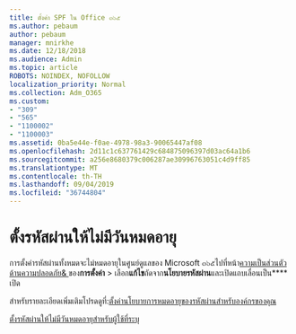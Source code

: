 ```yaml
---
title: ตั้งค่า SPF ใน Office ๓๖๕
ms.author: pebaum
author: pebaum
manager: mnirkhe
ms.date: 12/18/2018
ms.audience: Admin
ms.topic: article
ROBOTS: NOINDEX, NOFOLLOW
localization_priority: Normal
ms.collection: Adm_O365
ms.custom:
- "309"
- "565"
- "1100002"
- "1100003"
ms.assetid: 0ba5e44e-f0ae-4978-98a3-90065447af08
ms.openlocfilehash: 2d11c1c637761429c684875096397d03ac64a1b6
ms.sourcegitcommit: a256e8680379c006287ae30996763051c4d9ff85
ms.translationtype: MT
ms.contentlocale: th-TH
ms.lasthandoff: 09/04/2019
ms.locfileid: "36744804"
---
```

# <a name="set-passwords-to-never-expire"></a>ตั้งรหัสผ่านให้ไม่มีวันหมดอายุ

การตั้งค่ารหัสผ่านทั้งหมดจะไม่หมดอายุในศูนย์ดูแลของ Microsoft ๓๖๕ไปที่หน้า[ความเป็นส่วนตัวด้านความปลอดภัย&amp; ](https://portal.office.com/adminportal/home#/settings/security)ของ**การตั้งค่า** >  เลือก**แก้ไข**ถัดจาก**นโยบายรหัสผ่าน**และเปิดแถบเลื่อนเป็น**** เปิด
  
สำหรับรายละเอียดเพิ่มเติมโปรดดูที่:[ตั้งค่านโยบายการหมดอายุของรหัสผ่านสำหรับองค์กรของคุณ](https://docs.microsoft.com/office365/admin/manage/set-password-expiration-policy)
  
[ตั้งรหัสผ่านให้ไม่มีวันหมดอายุสำหรับผู้ใช้ที่ระบุ](https://docs.microsoft.com/office365/admin/add-users/set-password-to-never-expire)
  